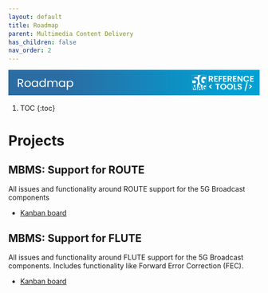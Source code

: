 ```yaml
---
layout: default
title: Roadmap
parent: Multimedia Content Delivery
has_children: false
nav_order: 2
---
```

<img src="../../assets/images/Banner_Roadmap.png" /> 

1. TOC
{:toc}

# Projects
## MBMS: Support for ROUTE
All issues and functionality around ROUTE support for the 5G Broadcast components
* [Kanban board](https://github.com/orgs/5G-MAG/projects/15)

## MBMS: Support for FLUTE
All issues and functionality around FLUTE support for the 5G Broadcast components. Includes functionality like Forward Error Correction (FEC).
* [Kanban board](https://github.com/orgs/5G-MAG/projects/14)
